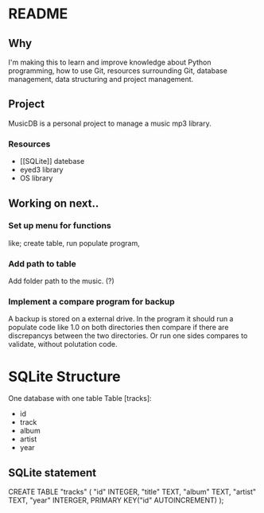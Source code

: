 # README
## Why
I'm making this to learn and improve knowledge about Python programming, how to use Git, resources surrounding Git, database management, data structuring and project management.
## Project
MusicDB is a personal project to manage a music mp3 library. 
### Resources
+ [[SQLite]] datebase
+ eyed3 library
+ OS library
## Working on next..

### Set up menu for functions
like; create table, run populate program, 
### Add path to table
Add folder path to the music. (?)
### Implement a compare program for backup
A backup is stored on a external drive. In the program it should run a
populate code like 1.0 on both directories then compare if there are discrepancys between the two directories. Or run one sides compares to validate, without polutation code.

# SQLite Structure
One database with one table
Table [tracks]:
+ id
+ track
+ album
+ artist
+ year

## SQLite statement
CREATE TABLE "tracks" (
	"id"	INTEGER,
	"title"	TEXT,
	"album"	TEXT,
	"artist"	TEXT,
	"year"	INTERGER,
	PRIMARY KEY("id" AUTOINCREMENT)
);
